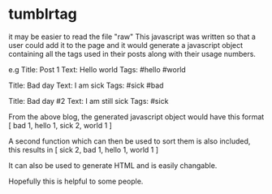 tumblrtag
=========

it may be easier to read the file "raw"
This javascript was written so that a user could add it to the page and it would generate a javascript object containing all the tags used in their posts along with their usage numbers.

e.g
Title: Post 1 
Text: Hello world
Tags: #hello #world

Title: Bad day
Text: I am sick
Tags: #sick #bad

Title: Bad day #2
Text: I am still sick
Tags: #sick


From the above blog, the generated javascript object would have this format
[
  bad     1, 
  hello   1, 
  sick    2, 
  world   1
]

A second function which can then be used to sort them is also included, this results in
[
  sick    2, 
  bad     1, 
  hello   1, 
  world   1
]

It can also be used to generate HTML and is easily changable.

Hopefully this is helpful to some people.
